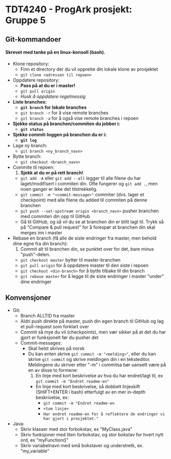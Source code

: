 # TDT4240 - ProgArk prosjekt: Gruppe 5
## Git-kommandoer
#### Skrevet med tanke på en linux-konsoll (bash).
* Klone repository:
	* Finn et directory der du vil opprette din lokale klone av prosjektet
	* `git clone <adressen til repoen>`
* Oppdatere repository:
	* **Pass på at du er i master!**
	* `git pull origin`
	* *Husk å oppdatere regelmessig*
* **Liste branches:**
	* **`git branch` for lokale branches**
	* `git branch -r` for å vise remote branches
	* `git branch -a` for å også vise remote branches i repoen
* **Sjekke status på branchen/commiten du jobber i:**
	* **`git status`**
* **Sjekke commit-loggen på branchen du er i:**
	* **`git log`**
* Lage ny branch:
	* `git branch <ny_branch_navn>`
* Bytte branch:
	* `git checkout <branch_navn>`
* Commite til repoen:
	1. **Sjekk at du er på rett branch!**
	* `git add -A` eller `git add --all` legger til alle filene du har laget/modifisert i commiten din. Ofte fungerer og `git add .`, men noen ganger er ikke det tilstrekkelig.
	* `git commit -m "<commit-message>"` commiter (dvs. lager et checkpoint) med alle filene du added til commiten på denne branchen
	* `git push --set-upstream origin <branch_navn>` pusher branchen med commiten din opp til GitHub
	* Gå til GitHub, og så vil du se at branchen din er blitt lagt til. Trykk så på "Compare & pull request" for å forespør at branchen din skal merges inn i master
* Rebase en branch (få alle de siste endringer fra master, men behold dine egne fra din branch):
	1. Commit alt til branchen din, se punktet over for det, bare minus "push"-delen.
	* `git checkout master` bytter til master-branchen
	* `git pull origin` for å oppdatere master til den siste i repoen
	* `git checkout <din-branch>` for å bytte tilbake til din branch
	* `git rebase master` for å legge til de siste endringer i master "under" dine endringer

## Konvensjoner
* Git:
	* Branch ALLTID fra master
	* Aldri push direkte på master, push din egen branch til GitHub og lag et pull-request som forklart over
	* Commit så mye du vil (checkpoints), men vær sikker på at det du har gjort er funksjonelt før du pusher det
	* Commit-messages:
		* Skal helst skrives på norsk
		* Du kan enten skrive `git commit -m "<melding>"`, eller du kan skrive `git commit` og skrive meldingen din i en teksteditor. Meldingene du skriver etter "-m" i commitsa bør uansett være på en av disse to formene:
			1. En linje med kort beskrivelse av hva du har endret/lagt til, ex `git commit -m "Endret readme-en"`
			* En linje med kort beskrivelse, så dobbelt linjeskift (SHIFT+ENTER i bash) etterfulgt av en mer in-depth beskrivelse, ex:
				* `git commit -m "Endret readme-en`
				* `<tom linje>`
				* `Har endret readme-en for å reflektere de endringer vi har gjort i prosjektet."`
* Java:
	* Skriv klasser med stor forbokstav, ex "MyClass.java"
	* Skriv funksjoner med liten forbokstav, og stor bokstav for hvert nytt ord, ex "myFunction()"
	* Skriv variabelnavn med små bokstaver og understretk, ex. "my_variable"
